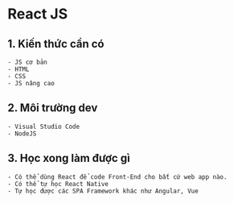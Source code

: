 # React JS

## 1. Kiến thức cần có
    - JS cơ bản
    - HTML
    - CSS
    - JS nâng cao

## 2. Môi trường dev
    - Visual Studio Code
    - NodeJS

## 3. Học xong làm được gì
    - Có thể dùng React để code Front-End cho bất cứ web app nào.
    - Có thể tự học React Native
    - Tự học được các SPA Framework khác như Angular, Vue